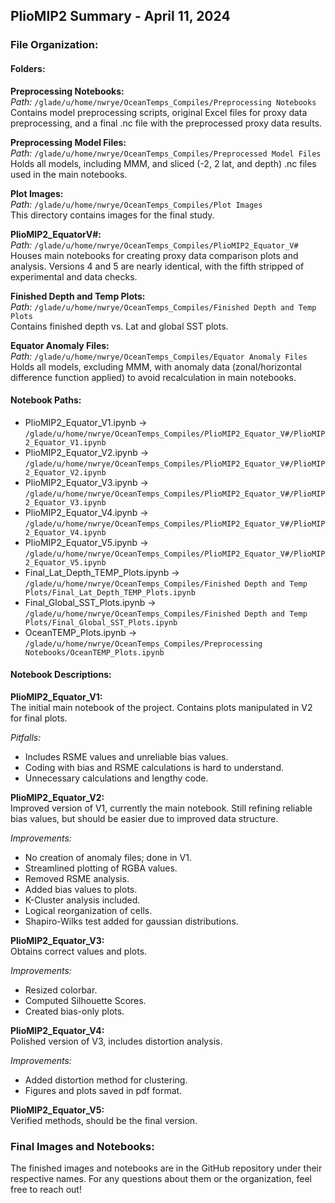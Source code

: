 ## PlioMIP2 Summary - April 11, 2024

### File Organization:

#### Folders:

**Preprocessing Notebooks:**  
*Path:* `/glade/u/home/nwrye/OceanTemps_Compiles/Preprocessing Notebooks`  
Contains model preprocessing scripts, original Excel files for proxy data preprocessing, and a final .nc file with the preprocessed proxy data results.

**Preprocessing Model Files:**  
*Path:* `/glade/u/home/nwrye/OceanTemps_Compiles/Preprocessed Model Files`  
Holds all models, including MMM, and sliced (-2, 2 lat, and depth) .nc files used in the main notebooks.

**Plot Images:**  
*Path:* `/glade/u/home/nwrye/OceanTemps_Compiles/Plot Images`  
This directory contains images for the final study.

**PlioMIP2_EquatorV#:**  
*Path:* `/glade/u/home/nwrye/OceanTemps_Compiles/PlioMIP2_Equator_V#`  
Houses main notebooks for creating proxy data comparison plots and analysis. Versions 4 and 5 are nearly identical, with the fifth stripped of experimental and data checks.

**Finished Depth and Temp Plots:**  
*Path:* `/glade/u/home/nwrye/OceanTemps_Compiles/Finished Depth and Temp Plots`  
Contains finished depth vs. Lat and global SST plots.

**Equator Anomaly Files:**  
*Path:* `/glade/u/home/nwrye/OceanTemps_Compiles/Equator Anomaly Files`  
Holds all models, excluding MMM, with anomaly data (zonal/horizontal difference function applied) to avoid recalculation in main notebooks.

#### Notebook Paths:

- PlioMIP2_Equator_V1.ipynb → `/glade/u/home/nwrye/OceanTemps_Compiles/PlioMIP2_Equator_V#/PlioMIP2_Equator_V1.ipynb`
- PlioMIP2_Equator_V2.ipynb → `/glade/u/home/nwrye/OceanTemps_Compiles/PlioMIP2_Equator_V#/PlioMIP2_Equator_V2.ipynb`
- PlioMIP2_Equator_V3.ipynb → `/glade/u/home/nwrye/OceanTemps_Compiles/PlioMIP2_Equator_V#/PlioMIP2_Equator_V3.ipynb`
- PlioMIP2_Equator_V4.ipynb → `/glade/u/home/nwrye/OceanTemps_Compiles/PlioMIP2_Equator_V#/PlioMIP2_Equator_V4.ipynb`
- PlioMIP2_Equator_V5.ipynb → `/glade/u/home/nwrye/OceanTemps_Compiles/PlioMIP2_Equator_V#/PlioMIP2_Equator_V5.ipynb`
- Final_Lat_Depth_TEMP_Plots.ipynb → `/glade/u/home/nwrye/OceanTemps_Compiles/Finished Depth and Temp Plots/Final_Lat_Depth_TEMP_Plots.ipynb`
- Final_Global_SST_Plots.ipynb → `/glade/u/home/nwrye/OceanTemps_Compiles/Finished Depth and Temp Plots/Final_Global_SST_Plots.ipynb`
- OceanTEMP_Plots.ipynb → `/glade/u/home/nwrye/OceanTemps_Compiles/Preprocessing Notebooks/OceanTEMP_Plots.ipynb`

#### Notebook Descriptions:

**PlioMIP2_Equator_V1:**  
The initial main notebook of the project. Contains plots manipulated in V2 for final plots.

*Pitfalls:*  
- Includes RSME values and unreliable bias values.
- Coding with bias and RSME calculations is hard to understand.
- Unnecessary calculations and lengthy code.

**PlioMIP2_Equator_V2:**  
Improved version of V1, currently the main notebook. Still refining reliable bias values, but should be easier due to improved data structure.

*Improvements:*  
- No creation of anomaly files; done in V1.
- Streamlined plotting of RGBA values.
- Removed RSME analysis.
- Added bias values to plots.
- K-Cluster analysis included.
- Logical reorganization of cells.
- Shapiro-Wilks test added for gaussian distributions.

**PlioMIP2_Equator_V3:**  
Obtains correct values and plots.

*Improvements:*  
- Resized colorbar.
- Computed Silhouette Scores.
- Created bias-only plots.

**PlioMIP2_Equator_V4:**  
Polished version of V3, includes distortion analysis.

*Improvements:*  
- Added distortion method for clustering.
- Figures and plots saved in pdf format.

**PlioMIP2_Equator_V5:**  
Verified methods, should be the final version.

### Final Images and Notebooks:

The finished images and notebooks are in the GitHub repository under their respective names. For any questions about them or the organization, feel free to reach out!
